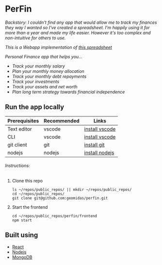 # PerFin

*Backstory:*
*I couldn't find any app that would allow me to track my finances they way I wanted so I've created a spreadsheet. I'm happily using it for more than a year and made my life easier. However it's too complex and non-intuitive for others to use.*

*This is a Webapp implementation of [this spreadsheet](https://docs.google.com/spreadsheets/d/1OGleyNnVNXcRlVOE7s3qTceqyuhsC7ikigGE_oeAlMo/edit?usp=sharing)*

*Personal Finance app that helps you...*
 - *Track your monthly salary*
 - *Plan your monthly money allocation*
 - *Track your monthly debt repayments*
 - *Track your investments*
 - *Track your assets and net worth*
 - *Plan long term strategy towards financial independence*

## Run the app locally
| Prerequisites   | Recommended | Links |
| --------------- | ----------- | ----- |
| Text editor     | vscode      | [install vscode](https://code.visualstudio.com/Download) |
| CLI             | vscode      | [install vscode](https://code.visualstudio.com/Download) |
| git client      | git         | [install git](https://git-scm.com/downloads) |
| nodejs          | nodejs      | [install nodejs](https://nodejs.org/en/download/) |

###### Instructions:

1. Clone this repo
	```
	ls ~/repos/public_repos/ || mkdir ~/repos/public_repos/
	cd ~/repos/public_repos/
	git clone git@github.com:geomidas/perfin.git
	```

2. Start the frontend
	```
	cd ~/repos/public_repos/perfin/frontend
	npm start
	```

## Built using
- [React](https://reactjs.org/)
- [Nodejs](https://nodejs.org/en/)
- [MongoDB](https://www.mongodb.com/)
